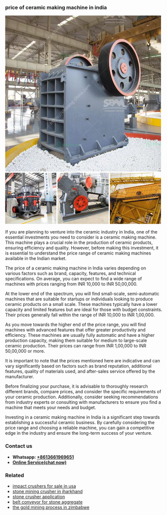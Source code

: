 <h3>price of ceramic making machine in india</h3><img src='1702950311.jpg' alt=''><p>If you are planning to venture into the ceramic industry in India, one of the essential investments you need to consider is a ceramic making machine. This machine plays a crucial role in the production of ceramic products, ensuring efficiency and quality. However, before making this investment, it is essential to understand the price range of ceramic making machines available in the Indian market.</p><p>The price of a ceramic making machine in India varies depending on various factors such as brand, capacity, features, and technical specifications. On average, you can expect to find a wide range of machines with prices ranging from INR 10,000 to INR 50,00,000.</p><p>At the lower end of the spectrum, you will find small-scale, semi-automatic machines that are suitable for startups or individuals looking to produce ceramic products on a small scale. These machines typically have a lower capacity and limited features but are ideal for those with budget constraints. Their prices generally fall within the range of INR 10,000 to INR 1,00,000.</p><p>As you move towards the higher end of the price range, you will find machines with advanced features that offer greater productivity and efficiency. These machines are usually fully automatic and have a higher production capacity, making them suitable for medium to large-scale ceramic production. Their prices can range from INR 1,00,000 to INR 50,00,000 or more.</p><p>It is important to note that the prices mentioned here are indicative and can vary significantly based on factors such as brand reputation, additional features, quality of materials used, and after-sales service offered by the manufacturer.</p><p>Before finalizing your purchase, it is advisable to thoroughly research different brands, compare prices, and consider the specific requirements of your ceramic production. Additionally, consider seeking recommendations from industry experts or consulting with manufacturers to ensure you find a machine that meets your needs and budget.</p><p>Investing in a ceramic making machine in India is a significant step towards establishing a successful ceramic business. By carefully considering the price range and choosing a reliable machine, you can gain a competitive edge in the industry and ensure the long-term success of your venture.</p><h3>Contact us</h3><ul><li><strong>Whatsapp:&nbsp;<a href="https://wa.me/8613661969651">+8613661969651</a></strong></li><li><a href="https://swt.shibang-china.com/?git&amp;zhl&amp;price of ceramic making machine in india"><strong>Online Service(chat now)</strong></a></li></ul><h3>Related</h3><ul><li><a href='impact crushers for sale in usa.md'>impact crushers for sale in usa</a></li><li><a href='stone mining crusher in jharkhand.md'>stone mining crusher in jharkhand</a></li><li><a href='stone crusher application.md'>stone crusher application</a></li><li><a href='belt conveyor for stone aggregate.md'>belt conveyor for stone aggregate</a></li><li><a href='the gold mining process in zimbabwe.md'>the gold mining process in zimbabwe</a></li></ul>